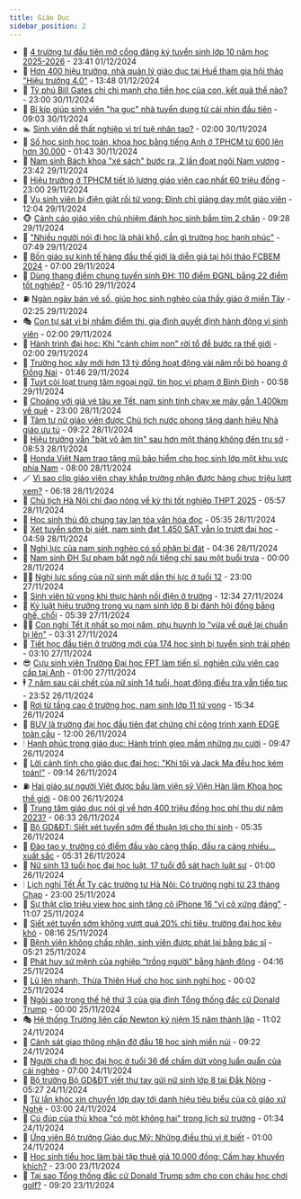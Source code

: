 ```yaml
---
title: Giáo Dục
sidebar_position: 2
---
```


<!-- dantri-giao-duc:START -->
- 🤡 [4 trường tư đầu tiên mở cổng đăng ký tuyển sinh lớp 10 năm học 2025-2026](https://dantri.com.vn/giao-duc/4-truong-tu-dau-tien-mo-cong-dang-ky-tuyen-sinh-lop-10-nam-hoc-2025-2026-20241201233014528.htm) - 23:41 01/12/2024
- 🗽 [Hơn 400 hiệu trưởng, nhà quản lý giáo dục tại Huế tham gia hội thảo &quot;Hiệu trưởng 4.0&quot;](https://dantri.com.vn/giao-duc/hon-400-hieu-truong-nha-quan-ly-giao-duc-tai-hue-tham-gia-hoi-thao-hieu-truong-40-20241201204829020.htm) - 13:48 01/12/2024
- 🚦 [Tỷ phú Bill Gates chỉ chi mạnh cho tiền học của con, kết quả thế nào?](https://dantri.com.vn/giao-duc/ty-phu-bill-gates-chi-chi-manh-cho-tien-hoc-cua-con-ket-qua-the-nao-20241130143900817.htm) - 23:00 30/11/2024
- 🌋 [Bí kíp giúp sinh viên &quot;hạ gục&quot; nhà tuyển dụng từ cái nhìn đầu tiên](https://dantri.com.vn/giao-duc/bi-kip-giup-sinh-vien-ha-guc-nha-tuyen-dung-tu-cai-nhin-dau-tien-20241130144911023.htm) - 09:03 30/11/2024
- 🏊 [Sinh viên dễ thất nghiệp vì trí tuệ nhân tạo?](https://dantri.com.vn/giao-duc/sinh-vien-de-that-nghiep-vi-tri-tue-nhan-tao-20241129164647205.htm) - 02:00 30/11/2024
- 🎃 [Số học sinh học toán, khoa học bằng tiếng Anh ở TPHCM từ 600 lên hơn 30.000](https://dantri.com.vn/giao-duc/so-hoc-sinh-hoc-toan-khoa-hoc-bang-tieng-anh-o-tphcm-tu-600-len-hon-30000-20241130072958390.htm) - 01:43 30/11/2024
- 💄 [Nam sinh Bách khoa &quot;xé sách&quot; bước ra, 2 lần đoạt ngôi Nam vương](https://dantri.com.vn/giao-duc/nam-sinh-bach-khoa-xe-sach-buoc-ra-2-lan-doat-ngoi-nam-vuong-20241129231738029.htm) - 23:42 29/11/2024
- 🦅 [Hiệu trưởng ở TPHCM tiết lộ lương giáo viên cao nhất 60 triệu đồng](https://dantri.com.vn/giao-duc/hieu-truong-o-tphcm-tiet-lo-luong-giao-vien-cao-nhat-60-trieu-dong-20241129163330710.htm) - 23:00 29/11/2024
- 🚦 [Vụ sinh viên bị điện giật rồi tử vong: Đình chỉ giảng dạy một giáo viên](https://dantri.com.vn/giao-duc/vu-sinh-vien-bi-dien-giat-roi-tu-vong-dinh-chi-giang-day-mot-giao-vien-20241129184709865.htm) - 12:04 29/11/2024
- 🐵 [Cảnh cáo giáo viên chủ nhiệm đánh học sinh bầm tím 2 chân](https://dantri.com.vn/giao-duc/canh-cao-giao-vien-chu-nhiem-danh-hoc-sinh-bam-tim-2-chan-20241129144716841.htm) - 09:28 29/11/2024
- 🐘 [&quot;Nhiều người nói đi học là phải khổ, cần gì trường học hạnh phúc&quot;](https://dantri.com.vn/giao-duc/nhieu-nguoi-noi-di-hoc-la-phai-kho-can-gi-truong-hoc-hanh-phuc-20241129133513864.htm) - 07:49 29/11/2024
- 🦏 [Bốn giáo sư kinh tế hàng đầu thế giới là diễn giả tại hội thảo FCBEM 2024](https://dantri.com.vn/giao-duc/bon-giao-su-kinh-te-hang-dau-the-gioi-la-dien-gia-tai-hoi-thao-fcbem-2024-20241129115807240.htm) - 07:00 29/11/2024
- 💼 [Dùng thang điểm chung tuyển sinh ĐH: 110 điểm ĐGNL bằng 22 điểm tốt nghiệp?](https://dantri.com.vn/giao-duc/dung-thang-diem-chung-tuyen-sinh-dh-110-diem-dgnl-bang-22-diem-tot-nghiep-20241129114732460.htm) - 05:10 29/11/2024
- ⛽️ [Ngàn ngày bán vé số, giúp học sinh nghèo của thầy giáo ở miền Tây](https://dantri.com.vn/giao-duc/ngan-ngay-ban-ve-so-giup-hoc-sinh-ngheo-cua-thay-giao-o-mien-tay-20241129003319686.htm) - 02:25 29/11/2024
- 🎭 [Con tự sát vì bị nhầm điểm thi, gia đình quyết định hành động vì sinh viên](https://dantri.com.vn/giao-duc/con-tu-sat-vi-bi-nham-diem-thi-gia-dinh-quyet-dinh-hanh-dong-vi-sinh-vien-20241128145721497.htm) - 02:00 29/11/2024
- 🎃 [Hành trình đại học: Khi &quot;cánh chim non&quot; rời tổ để bước ra thế giới](https://dantri.com.vn/giao-duc/hanh-trinh-dai-hoc-khi-canh-chim-non-roi-to-de-buoc-ra-the-gioi-20241128185803998.htm) - 02:00 29/11/2024
- 🚀 [Trường học xây mới hơn 13 tỷ đồng hoạt động vài năm rồi bỏ hoang ở Đồng Nai](https://dantri.com.vn/giao-duc/truong-hoc-xay-moi-hon-13-ty-dong-hoat-dong-vai-nam-roi-bo-hoang-o-dong-nai-20241128171131493.htm) - 01:46 29/11/2024
- 👀 [Tuýt còi loạt trung tâm ngoại ngữ, tin học vi phạm ở Bình Định](https://dantri.com.vn/giao-duc/tuyt-coi-loat-trung-tam-ngoai-ngu-tin-hoc-vi-pham-o-binh-dinh-20241128162124132.htm) - 00:58 29/11/2024
- 🌝 [Choáng với giá vé tàu xe Tết, nam sinh tính chạy xe máy gần 1.400km về quê](https://dantri.com.vn/giao-duc/choang-voi-gia-ve-tau-xe-tet-nam-sinh-tinh-chay-xe-may-gan-1400km-ve-que-20241128112242196.htm) - 23:00 28/11/2024
- 🤗 [Tâm tư nữ giáo viên được Chủ tịch nước phong tặng danh hiệu Nhà giáo ưu tú](https://dantri.com.vn/giao-duc/tam-tu-nu-giao-vien-duoc-chu-tich-nuoc-phong-tang-danh-hieu-nha-giao-uu-tu-20241128154320571.htm) - 09:22 28/11/2024
- 🦄 [Hiệu trưởng vẫn &quot;bặt vô âm tín&quot; sau hơn một tháng không đến trụ sở](https://dantri.com.vn/giao-duc/hieu-truong-van-bat-vo-am-tin-sau-hon-mot-thang-khong-den-tru-so-20241128144349146.htm) - 08:53 28/11/2024
- 🦍 [Honda Việt Nam trao tặng mũ bảo hiểm cho học sinh lớp một khu vực phía Nam](https://dantri.com.vn/giao-duc/honda-viet-nam-trao-tang-mu-bao-hiem-cho-hoc-sinh-lop-mot-khu-vuc-phia-nam-20241128122346812.htm) - 08:00 28/11/2024
- 🪄 [Vì sao clip giáo viên chạy khắp trường nhận được hàng chục triệu lượt xem?](https://dantri.com.vn/giao-duc/vi-sao-clip-giao-vien-chay-khap-truong-nhan-duoc-hang-chuc-trieu-luot-xem-20241128103125750.htm) - 06:18 28/11/2024
- 🦆 [Chủ tịch Hà Nội chỉ đạo nóng về kỳ thi tốt nghiệp THPT 2025](https://dantri.com.vn/giao-duc/chu-tich-ha-noi-chi-dao-nong-ve-ky-thi-tot-nghiep-thpt-2025-20241128124613376.htm) - 05:57 28/11/2024
- 🚀 [Học sinh thủ đô chung tay lan tỏa văn hóa đọc](https://dantri.com.vn/giao-duc/hoc-sinh-thu-do-chung-tay-lan-toa-van-hoa-doc-20241128123438681.htm) - 05:35 28/11/2024
- 🦒 [Xét tuyển sớm bị siết, nam sinh đạt 1.450 SAT vẫn lo trượt đại học](https://dantri.com.vn/giao-duc/xet-tuyen-som-bi-siet-nam-sinh-dat-1450-sat-van-lo-truot-dai-hoc-20241128114344562.htm) - 04:59 28/11/2024
- 🤡 [Nghị lực của nam sinh nghèo có số phận bi đát](https://dantri.com.vn/giao-duc/nghi-luc-cua-nam-sinh-ngheo-co-so-phan-bi-dat-20241128075448692.htm) - 04:36 28/11/2024
- 🤔 [Nam sinh ĐH Sư phạm bất ngờ nổi tiếng chỉ sau một buổi trưa](https://dantri.com.vn/giao-duc/nam-sinh-dh-su-pham-bat-ngo-noi-tieng-chi-sau-mot-buoi-trua-20241127233215528.htm) - 00:00 28/11/2024
- 🧑‍💻 [Nghị lực sống của nữ sinh mất dần thị lực ở tuổi 12](https://dantri.com.vn/giao-duc/nghi-luc-song-cua-nu-sinh-mat-dan-thi-luc-o-tuoi-12-20241126091912223.htm) - 23:00 27/11/2024
- 🤡 [Sinh viên tử vong khi thực hành nối điện ở trường](https://dantri.com.vn/giao-duc/sinh-vien-tu-vong-khi-thuc-hanh-noi-dien-o-truong-20241127185146595.htm) - 12:34 27/11/2024
- 🧠 [Kỷ luật hiệu trưởng trong vụ nam sinh lớp 8 bị đánh hội đồng bằng ghế, chổi](https://dantri.com.vn/giao-duc/ky-luat-hieu-truong-trong-vu-nam-sinh-lop-8-bi-danh-hoi-dong-bang-ghe-choi-20241127122131175.htm) - 05:39 27/11/2024
- 🧑‍💻 [Con nghỉ Tết ít nhất so mọi năm, phụ huynh lo &quot;vừa về quê lại chuẩn bị lên&quot;](https://dantri.com.vn/giao-duc/con-nghi-tet-it-nhat-so-moi-nam-phu-huynh-lo-vua-ve-que-lai-chuan-bi-len-20241127095736738.htm) - 03:31 27/11/2024
- 🧠 [Tiết học đầu tiên ở trường mới của 174 học sinh bị tuyển sinh trái phép](https://dantri.com.vn/giao-duc/tiet-hoc-dau-tien-o-truong-moi-cua-174-hoc-sinh-bi-tuyen-sinh-trai-phep-20241127095723625.htm) - 03:10 27/11/2024
- 😎 [Cựu sinh viên Trường Đại học FPT làm tiến sĩ, nghiên cứu viên cao cấp tại Anh](https://dantri.com.vn/giao-duc/cuu-sinh-vien-truong-dai-hoc-fpt-lam-tien-si-nghien-cuu-vien-cao-cap-tai-anh-20241126192610430.htm) - 01:00 27/11/2024
- 🕴 [7 năm sau cái chết của nữ sinh 14 tuổi, hoạt động điều tra vẫn tiếp tục](https://dantri.com.vn/giao-duc/7-nam-sau-cai-chet-cua-nu-sinh-14-tuoi-hoat-dong-dieu-tra-van-tiep-tuc-20241125204833638.htm) - 23:52 26/11/2024
- 🧠 [Rơi từ tầng cao ở trường học, nam sinh lớp 11 tử vong](https://dantri.com.vn/giao-duc/roi-tu-tang-cao-o-truong-hoc-nam-sinh-lop-11-tu-vong-20241126220434196.htm) - 15:34 26/11/2024
- 🚀 [BUV là trường đại học đầu tiên đạt chứng chỉ công trình xanh EDGE toàn cầu](https://dantri.com.vn/giao-duc/buv-la-truong-dai-hoc-dau-tien-dat-chung-chi-cong-trinh-xanh-edge-toan-cau-20241126163833940.htm) - 12:00 26/11/2024
- 🕯 [Hạnh phúc trong giáo dục: Hành trình gieo mầm những nụ cười](https://dantri.com.vn/giao-duc/hanh-phuc-trong-giao-duc-hanh-trinh-gieo-mam-nhung-nu-cuoi-20241126164655011.htm) - 09:47 26/11/2024
- 🧰 [Lời cảnh tỉnh cho giáo dục đại học: &quot;Khi tôi và Jack Ma đều học kém toán!&quot;](https://dantri.com.vn/giao-duc/loi-canh-tinh-cho-giao-duc-dai-hoc-khi-toi-va-jack-ma-deu-hoc-kem-toan-20241126161359306.htm) - 09:14 26/11/2024
- ⛽️ [Hai giáo sư người Việt được bầu làm viện sỹ Viện Hàn lâm Khoa học thế giới](https://dantri.com.vn/giao-duc/hai-giao-su-nguoi-viet-duoc-bau-lam-vien-sy-vien-han-lam-khoa-hoc-the-gioi-20241126144347394.htm) - 08:00 26/11/2024
- 🤖 [Trung tâm giáo dục nói gì về hơn 400 triệu đồng học phí thu dư năm 2023?](https://dantri.com.vn/giao-duc/trung-tam-giao-duc-noi-gi-ve-hon-400-trieu-dong-hoc-phi-thu-du-nam-2023-20241126115841241.htm) - 06:33 26/11/2024
- 🦍 [Bộ GD&amp;ĐT: Siết xét tuyển sớm để thuận lợi cho thí sinh](https://dantri.com.vn/giao-duc/bo-gddt-siet-xet-tuyen-som-de-thuan-loi-cho-thi-sinh-20241126123255232.htm) - 05:35 26/11/2024
- 🐘 [Đào tạo y, trường có điểm đầu vào càng thấp, đầu ra càng nhiều... xuất sắc](https://dantri.com.vn/giao-duc/dao-tao-y-truong-co-diem-dau-vao-cang-thap-dau-ra-cang-nhieu-xuat-sac-20241126114624043.htm) - 05:31 26/11/2024
- 🌊 [Nữ sinh 13 tuổi học đại học luật, 17 tuổi đỗ sát hạch luật sư](https://dantri.com.vn/giao-duc/nu-sinh-13-tuoi-hoc-dai-hoc-luat-17-tuoi-do-sat-hach-luat-su-20241125142447527.htm) - 01:00 26/11/2024
- 🕯 [Lịch nghỉ Tết Ất Tỵ các trường tư Hà Nội: Có trường nghỉ từ 23 tháng Chạp](https://dantri.com.vn/giao-duc/lich-nghi-tet-at-ty-cac-truong-tu-ha-noi-co-truong-nghi-tu-23-thang-chap-20241125174449318.htm) - 23:00 25/11/2024
- 🐎 [Sự thật clip triệu view học sinh tặng cô iPhone 16 &quot;vì cô xứng đáng&quot;](https://dantri.com.vn/giao-duc/su-that-clip-trieu-view-hoc-sinh-tang-co-iphone-16-vi-co-xung-dang-20241125123637127.htm) - 11:07 25/11/2024
- 🐻 [Siết xét tuyển sớm không vượt quá 20% chỉ tiêu, trường đại học kêu khó](https://dantri.com.vn/giao-duc/siet-xet-tuyen-som-khong-vuot-qua-20-chi-tieu-truong-dai-hoc-keu-kho-20241125150533331.htm) - 08:16 25/11/2024
- 🐎 [Bệnh viện không chấp nhận, sinh viên được phát lại bằng bác sĩ](https://dantri.com.vn/giao-duc/benh-vien-khong-chap-nhan-sinh-vien-duoc-phat-lai-bang-bac-si-20241125120141469.htm) - 05:21 25/11/2024
- 🫣 [Phát huy sứ mệnh của nghiệp &quot;trồng người&quot; bằng hành động](https://dantri.com.vn/giao-duc/phat-huy-su-menh-cua-nghiep-trong-nguoi-bang-hanh-dong-20241125103627619.htm) - 04:16 25/11/2024
- 🤭 [Lũ lên nhanh, Thừa Thiên Huế cho học sinh nghỉ học](https://dantri.com.vn/giao-duc/lu-len-nhanh-thua-thien-hue-cho-hoc-sinh-nghi-hoc-20241125063949095.htm) - 00:02 25/11/2024
- 🥳 [Ngôi sao trong thế hệ thứ 3 của gia đình Tổng thống đắc cử Donald Trump](https://dantri.com.vn/giao-duc/ngoi-sao-trong-the-he-thu-3-cua-gia-dinh-tong-thong-dac-cu-donald-trump-20241125001034398.htm) - 00:00 25/11/2024
- 🎭 [Hệ thống Trường liên cấp Newton kỷ niệm 15 năm thành lập](https://dantri.com.vn/giao-duc/he-thong-truong-lien-cap-newton-ky-niem-15-nam-thanh-lap-20241124180246632.htm) - 11:02 24/11/2024
- 🥸 [Cảnh sát giao thông nhận đỡ đầu 18 học sinh miền núi](https://dantri.com.vn/giao-duc/canh-sat-giao-thong-nhan-do-dau-18-hoc-sinh-mien-nui-20241124155616995.htm) - 09:22 24/11/2024
- 🦣 [Người cha đi học đại học ở tuổi 36 để chấm dứt vòng luẩn quẩn của cái nghèo](https://dantri.com.vn/giao-duc/nguoi-cha-di-hoc-dai-hoc-o-tuoi-36-de-cham-dut-vong-luan-quan-cua-cai-ngheo-20241120103827034.htm) - 07:00 24/11/2024
- 🤔 [Bộ trưởng Bộ GD&amp;ĐT viết thư tay gửi nữ sinh lớp 8 tại Đắk Nông](https://dantri.com.vn/giao-duc/bo-truong-bo-gddt-viet-thu-tay-gui-nu-sinh-lop-8-tai-dak-nong-20241124120327238.htm) - 05:27 24/11/2024
- 🦣 [Từ lần khóc xin chuyển lớp dạy tới danh hiệu tiêu biểu của cô giáo xứ Nghệ](https://dantri.com.vn/giao-duc/tu-lan-khoc-xin-chuyen-lop-day-toi-danh-hieu-tieu-bieu-cua-co-giao-xu-nghe-20241123194832396.htm) - 03:00 24/11/2024
- 🐲 [Cú đúp của thủ khoa &quot;có một không hai&quot; trong lịch sử trường](https://dantri.com.vn/giao-duc/cu-dup-cua-thu-khoa-co-mot-khong-hai-trong-lich-su-truong-20241124082045756.htm) - 01:34 24/11/2024
- 🔭 [Ứng viên Bộ trưởng Giáo dục Mỹ: Những điều thú vị ít biết](https://dantri.com.vn/giao-duc/ung-vien-bo-truong-giao-duc-my-nhung-dieu-thu-vi-it-biet-20241123152323113.htm) - 01:00 24/11/2024
- 🥷 [Học sinh tiểu học làm bài tập thuê giá 10.000 đồng: Cấm hay khuyến khích?](https://dantri.com.vn/giao-duc/hoc-sinh-tieu-hoc-lam-bai-tap-thue-gia-10000-dong-cam-hay-khuyen-khich-20241123202909402.htm) - 23:00 23/11/2024
- 🎊 [Tại sao Tổng thống đắc cử Donald Trump sớm cho con cháu học chơi golf?](https://dantri.com.vn/giao-duc/tai-sao-tong-thong-dac-cu-donald-trump-som-cho-con-chau-hoc-choi-golf-20241122153448229.htm) - 09:20 23/11/2024<!-- dantri-giao-duc:END -->
